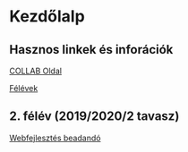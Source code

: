 # Kezdőlalp
## Hasznos linkek és inforációk
[COLLAB Oldal](redirect_collab.html)

[Félévek](semesters)

## 2. félév (2019/2020/2 tavasz)
[Webfejlesztés beadandó](web1/)